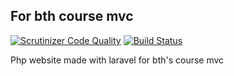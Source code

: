 ## For bth course mvc

[![Scrutinizer Code Quality](https://scrutinizer-ci.com/g/Rilr20/bth-mvc-framework/badges/quality-score.png?b=main)](https://scrutinizer-ci.com/g/Rilr20/bth-mvc-framework/?branch=main)
[![Build Status](https://scrutinizer-ci.com/g/Rilr20/bth-mvc-framework/badges/build.png?b=main)](https://scrutinizer-ci.com/g/Rilr20/bth-mvc-framework/build-status/main)

Php website made with laravel for bth's course mvc